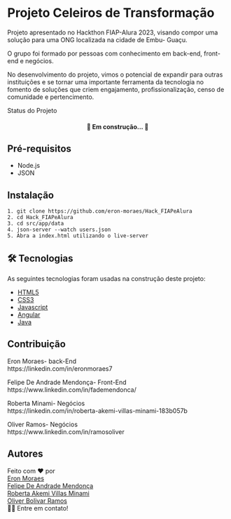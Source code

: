 # Projeto Celeiros de Transformação

<p> Projeto apresentado no Hackthon  FIAP-Alura 2023, visando compor uma solução para uma ONG localizada na cidade de Embu- Guaçu. </p>
<p> O grupo foi formado por pessoas com conhecimento em back-end, front-end e negócios. </p>
<p> No desenvolvimento do projeto, vimos o potencial de expandir para outras instituições e se tornar uma importante ferramenta da tecnologia no fomento de soluções que criem engajamento, profissionalização, censo de comunidade e pertencimento. </p>

Status do Projeto
<h4 align="center"> 
	 🚀 Em construção...  🚧
</h4>

<h2>Pré-requisitos</h2>

<ul>
  <li>Node.js</li>
  <li>JSON</li>
</ul>

<h2>Instalação</h2>

```
1. git clone https://github.com/eron-moraes/Hack_FIAPeAlura
2. cd Hack_FIAPeAlura
3. cd src/app/data
4. json-server --watch users.json
5. Abra a index.html utilizando o live-server
```

<h2 id="tecnologias"> 🛠 Tecnologias </h2>

As seguintes tecnologias foram usadas na construção deste projeto:

<ul>
  <li><a href="https://www.w3schools.com/html/default.asp" target="_blank">HTML5</a></li>
  <li><a href="https://www.w3schools.com/css/default.asp" target="_blank">CSS3</a></li>
  <li><a href="https://www.w3schools.com/js/default.asp" target="_blank">Javascript</a></li>
  <li><a href=”https://angular.io/” target="_blank">Angular</a></li>
  <li><a href=”https://www.w3schools.com/java/default.asp” target="_blank">Java</a></li>
</ul>

<h2>Contribuição</h2>
<p> Eron Moraes- back-End <br>
https://linkedin.com/in/eronmoraes7</p>
<p> Felipe De Andrade Mendonça- Front-End <br>
https://www.linkedin.com/in/fademendonca/</p>
<p> Roberta Minami- Negócios <br>
https://linkedin.com/in/roberta-akemi-villas-minami-183b057b</p>
<p>Oliver Ramos- Negócios<br>
https://www.linkedin.com/in/ramosoliver</p>

<h2>Autores</h2>

Feito com ❤️ por <br>
[Eron Moraes](https://linkedin.com/in/eronmoraes7) <br>
[Felipe De Andrade Mendonça](https://www.linkedin.com/in/fademendonca/) <br>
[Roberta Akemi Villas Minami](https://www.linkedin.com/in/roberta-akemi-villas-minami-183b057b/) <br>
[Oliver Bolivar Ramos](https://www.linkedin.com/in/ramosoliver/) <br>
👋🏽 Entre em contato!
